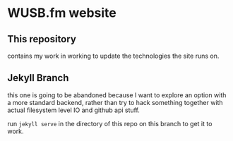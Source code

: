 WUSB.fm website
===============

This repository
---------------

contains my work in working to update the technologies the site runs on.

Jekyll Branch
-------------

this one is going to be abandoned because I want to explore an option with a more standard backend, rather than try to hack something together with actual filesystem level IO and github api stuff.

run `jekyll serve` in the directory of this repo on this branch to get it to work.